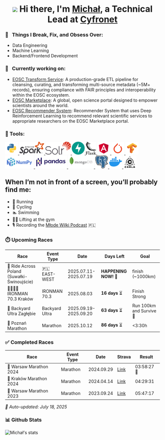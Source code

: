 <div align="center">
   <h1><img src="https://media.giphy.com/media/hvRJCLFzcasrR4ia7z/giphy.gif" width="25px"> Hi there, I'm <a href="https://www.linkedin.com/in/michal-kolomanski/">Michał</a>, a Technical Lead at <a href="https://www.cyfronet.pl/en/4421,main.html">Cyfronet</a></h1>
</div>

### 🧐 &nbsp; Things I Break, Fix, and Obsess Over:
- Data Engineering
- Machine Learning
- Backend/Frontend Development
  
### 🔭 &nbsp; Currently working on:
   - [EOSC Transform Service](https://github.com/cyfronet-fid/transform-service): A production-grade ETL pipeline for cleansing, curating, and transforming multi-source metadata (~5M+ records), ensuring compliance with FAIR principles and interoperability within the EOSC ecosystem.
   - [EOSC Marketplace](https://github.com/cyfronet-fid/eosc-search-service): A global, open science portal designed to empower scientists around the world.
   - [EOSC Recommender System](https://github.com/cyfronet-fid/recommender-system): Recommender System that uses Deep Reinforcement Learning to recommend relevant scientific services to appropriate researchers on the EOSC Marketplace portal.

### 🔨 Tools:
<p>
   <a href="https://www.python.org" target="_blank">
     <img alt="python" style="height: 42px; width: auto;" src="https://raw.githubusercontent.com/Michal-Kolomanski/Michal-Kolomanski/5e67828415e0d4e372b0f846251364c13da68ae3/icons/python.svg">
   </a>
   <a href="https://spark.apache.org/docs/latest/api/python/index.html#" target="_blank">
     <img src="https://github.com/Michal-Kolomanski/Michal-Kolomanski/blob/main/icons/pyspark.svg" alt="pyspark" style="height: 42px; width: auto;"/>
   </a>
   <a href="https://solr.apache.org/" target="_blank">
     <img src="https://github.com/Michal-Kolomanski/Michal-Kolomanski/blob/main/icons/solr.svg" alt="solr" style="height: 42px; width: auto;"/>
   </a>
   <a href="https://fastapi.tiangolo.com/" target="_blank">
     <img src="https://github.com/Michal-Kolomanski/Michal-Kolomanski/blob/main/icons/fastapi.svg" alt="fastapi" style="height: 42px; width: auto;"/>
   </a>
   <a href="https://flask.palletsprojects.com/en/3.0.x/" target="_blank">
     <img src="https://github.com/Michal-Kolomanski/Michal-Kolomanski/blob/main/icons/flask.png" alt="flask" style="height: 42px; width: auto;"/>
   </a>
   <a href="https://angular.io/" target="_blank">
     <img src="https://github.com/Michal-Kolomanski/Michal-Kolomanski/blob/main/icons/angular.svg" alt="angular" style="height: 42px; width: auto;"/>
   </a>
   <a href="https://pytorch.org/" target="_blank">
     <img src="https://raw.githubusercontent.com/Michal-Kolomanski/Michal-Kolomanski/5e67828415e0d4e372b0f846251364c13da68ae3/icons/pytorch.svg" alt="pytorch" style="height: 42px; width: auto;"/>
   </a>
   <a href="https://www.tensorflow.org" target="_blank">
     <img src="https://raw.githubusercontent.com/Michal-Kolomanski/Michal-Kolomanski/5e67828415e0d4e372b0f846251364c13da68ae3/icons/tensorflow.svg" alt="tensorflow" style="height: 42px; width: auto;"/>
   </a>
   <a href="https://numpy.org/" target="_blank">
     <img src="https://raw.githubusercontent.com/Michal-Kolomanski/Michal-Kolomanski/5e67828415e0d4e372b0f846251364c13da68ae3/icons/numpy.svg" alt="numpy" style="height: 42px; width: auto;"/>
   </a>
   <a href="https://pandas.pydata.org/" target="_blank">
     <img src="https://raw.githubusercontent.com/Michal-Kolomanski/Michal-Kolomanski/287fc4556e53bd4e5173bb511023e23ca92b0505/icons/pandas.svg" alt="pandas" style="height: 42px; width: auto;"/>
   </a>
   <a href="https://www.mongodb.com/" target="_blank">
     <img src="https://raw.githubusercontent.com/Michal-Kolomanski/Michal-Kolomanski/287fc4556e53bd4e5173bb511023e23ca92b0505/icons/mongodb.svg" alt="mongodb" style="height: 42px; width: auto;"/>
   </a>
   <a href="https://www.postgresql.org/" target="_blank">
     <img src="https://raw.githubusercontent.com/Michal-Kolomanski/Michal-Kolomanski/287fc4556e53bd4e5173bb511023e23ca92b0505/icons/postgresql.svg" alt="postgresql" style="height: 42px; width: auto;"/>
   </a>
   <a href="https://www.docker.com/" target="_blank">
     <img src="https://raw.githubusercontent.com/Michal-Kolomanski/Michal-Kolomanski/287fc4556e53bd4e5173bb511023e23ca92b0505/icons/docker.svg" alt="docker" style="height: 42px; width: auto;"/>
   </a>
   <a href="https://carla.org/" target="_blank">
     <img src="https://github.com/Michal-Kolomanski/Michal-Kolomanski/blob/main/icons/carla.png" alt="carla" style="height: 42px; width: auto;"/>
   </a>
</p>

## When I’m not in front of a screen, you’ll probably find me:
- 🏃 Running
- 🚴 Cycling
- 🏊 Swimming
- 🏋️‍♂️ Lifting at the gym
- 🎙️ Recording the [Młode Wilki Podcast](https://www.youtube.com/@M%C5%82odeWilkiPodcast) 🇵🇱
### ⏱️ Upcoming Races
| Race | Event Type | Date | Days Left | Goal |
|------|------------|------|-----------|------|
| 🚴 Ride Across Poland (Suwałki-Świnoujście) | 🇵🇱 EAST-WEST | 2025.07.11-2025.07.19 | **HAPPENING NOW!** 🚀 | finish (~1000km) |
| 🏊‍♂️🚴🏃 IRONMAN 70.3 Kraków | IRONMAN 70.3 | 2025.08.03 | **16 days** ⏳ | Finish Strong |
| 🏃 Backyard Ultra Zagłębie | Backyard Ultra | 2025.09.19-2025.09.20 | **63 days** ⏳ | Run 100km and Survive 🙂 |
| 🏃 Poznań Marathon | Marathon | 2025.10.12 | **86 days** ⏳ | <3:30h |

### ✅ Completed Races
| Race | Event Type | Date | Strava | Result |
|------|------------|------|--------|--------|
| 🏃 Warsaw Marathon 2024 | Marathon | 2024.09.29 | [Link](https://www.strava.com/activities/12531323025?utm_source=ios_share&utm_medium=social&share_sig=64733EDE1727629711&fbclid=PAZXh0bgNhZW0CMTEAAafc8yzW3ii9koA5-nxJkRaHQcIKrkDxQwfKWHDcuNoJXgM7RShyWIzuXiA0WQ_aem_mur5gamWZZW6bKzKw2Svjg&_branch_match_id=1401898015619269921&_branch_referrer=H4sIAAAAAAAAAwXB2wqCMBgA4LfprpROViAxLDylZAYTb2SzuS2P%2FJ696Nn7PtF1TXtRlLYDMpANaZpNIatc6S3TfHh7Tfj0mtG0kB%2F9ieJIqJT7Isaq4b3vCJEsPc0L3kl5zmt0WFeTk7%2BIFaS2C%2FltCsbMxdYt7f3aibinvUIxY3vpI4lUHCSElUnZw4GTEscxPlJ3ccdtOHz56gcsYwCy4gmFemwZ6IaAumR%2Fdhh%2BPbAAAAA%3D) | 03:58:27 🥇 |
| 🏃 Kraków Marathon 2024 | Marathon | 2024.04.14 | [Link](https://www.strava.com/activities/11179716421?share_sig=3UIZY2OL1713105528&utm_medium=social&utm_source=android_share) | 04:29:31 |
| 🏃 Warsaw Marathon 2023 | Marathon | 2023.09.24 | [Link](https://www.strava.com/activities/9911396841?share_sig=VAA0D44U1713105286&utm_medium=social&utm_source=android_share) | 05:47:17 |


*🤖 Auto-updated: July 18, 2025*






















### 📊 Github Stats
![Michał's stats](https://github-readme-stats.vercel.app/api?username=Michal-Kolomanski&count_private=true&show_icons=true&theme=radical)
